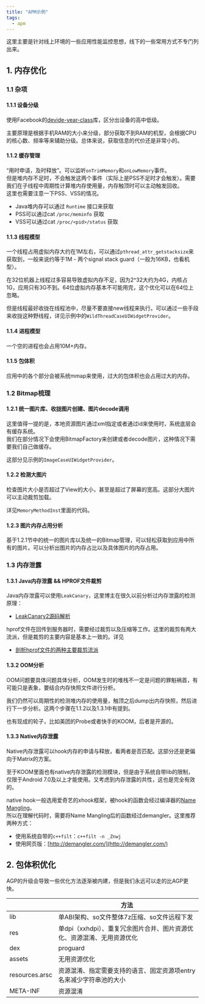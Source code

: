 ```yaml
---
title: "APM示例"
tags:
  - apm
---
```


这里主要是针对线上环境的一些应用性能监控思想，线下的一些常用方式不专门列出来。

## 1. 内存优化

### 1.1 杂项

#### 1.1.1 设备分级  

使用Facebook的[devide-year-class](https://github.com/facebookarchive/device-year-class)库，区分出设备的高中低级。  

主要原理是根据手机RAM的大小来分级，部分获取不到RAM的机型，会根据CPU的核心数、频率等来辅助分级。总体来说，获取信息的代价还是非常小的。

#### 1.1.2 缓存管理

“用时申请，及时释放”。可以监听`onTrimMemory`和`onLowMemory`事件。  
但是堆内存不足时，不会触发这两个事件（实际上是PSS不足时才会触发）。需要我们在子线程中周期性计算堆内存使用量，内存触顶时可以主动触发回收。  
这里也需要注意一下PSS、VSS的情况。

- Java堆内存可以通过 `Runtime` 接口来获取
- PSS可以通过cat `/proc/meminfo` 获取
- VSS可以通过cat `/proc/<pid>/status` 获取

#### 1.1.3 线程模型

一个线程占用虚拟内存大约在1M左右，可以通过`pthread_attr_getstacksize`来获取到，一般来说约等于1M - 两个signal stack guard（一般为16KB，也看机型）。  

在32位机器上线程过多容易导致虚拟内存不足，因为2^32大约为4G，内核占1G，应用只有3G不到。64位虚拟内存基本不可能用完，这个优化可以在64位上忽略。

但是线程最好收拢在线程池中，尽量不要直接new线程来执行。可以通过一些手段来收拢这种野线程，详见示例中的`WildThreadCaseUIWidgetProvider`。

#### 1.1.4 进程模型

一个空的进程也会占用10M+内存。

#### 1.1.5 包体积

应用中的各个部分会被系统mmap来使用，过大的包体积也会占用过大的内存。

### 1.2 Bitmap梳理

#### 1.2.1 统一图片库、收拢图片创建、图片decode调用

这里值得一提的是，本地资源图片通过xml指定或者通过id来使用时，系统底层会有缓存系统。  
我们在部分情况下会使用BitmapFactory来创建或者decode图片，这种情况下需要我们自己做缓存。

这部分见示例的`ImageCaseUIWidgetProvider`。

#### 1.2.2 检测大图片

检查图片大小是否超过了View的大小，甚至是超过了屏幕的宽高。这部分大图片可以主动裁剪加载。

详见`MemoryMethodInst`里面的代码。

#### 1.2.3 图片内存占用分析

基于1.2.1节中的统一的图片库以及统一的Bitmap管理，可以轻松获取到应用中所有的图片。可以分析出图片的内存占比以及具体图片的内存占用。

### 1.3 内存泄露

#### 1.3.1 Java内存泄露 && HPROF文件裁剪

Java内存泄露可以使用`LeakCanary`，这里博主在很久以前分析过内存泄露的检测原理：

- [LeakCanary2源码解析](/android/3rd-library/leakcanary/)

hprof文件在回传到服务器时，需要经过裁剪以及压缩等工作。这里的裁剪有两大流派，但是裁剪的主要内容是基本上一致的。详见

- [剖析hprof文件的两种主要裁剪流派](/android/3rd-library/hprof-shrink/)

#### 1.3.2 OOM分析

OOM问题要具体问题具体分析，OOM发生时的堆栈不一定是问题的罪魁祸首，有可能只是表象，要结合内存快照文件进行分析。  

我们仍然可以周期性的检测堆内存的使用量，触顶之后dump出内存快照，然后进行下一步分析。这两个步骤在1.1.2以及1.3.1中有提到。

也有现成的轮子，比如美团的Probe或者快手的KOOM，后者是开源的。

#### 1.3.3 Native内存泄露  

Native内存泄露可以hook内存的申请与释放，看两者是否匹配。这部分还是更偏向于Matrix的方案。  

至于KOOM里面也有native内存泄露的检测模块，但是由于系统自带lib的限制，仅限于Android 7.0及以上才能使用。又考虑到内存泄露的共性，这也是完全有效的。

native hook一般选用爱奇艺的xhook框架，被hook的函数会经过编译器的[Name Mangling](http://www.kegel.com/mangle.html)。  
所以在理解代码时，需要将Name Mangling后的函数经过demangler。这里推荐两种方式：

- 使用系统自带的`c++filt`：`c++filt -n _Znwj`
- 使用网页版：[http://demangler.com/](http://demangler.com/)

## 2. 包体积优化

AGP的升级会导致一些优化方法逐渐被内建，但是我们永远可以走的比AGP更快。

|  | 方法 |
| - | -- |
| lib | 单ABI架构、so文件整体7z压缩、so文件远程下发 |
| res | 单dpi（xxhdpi）、重复冗余图片合并、图片资源优化、资源混淆、无用资源优化 |
| dex | proguard |
| assets | 无用资源优化 |
| resources.arsc | 资源混淆、指定需要支持的语言、固定资源项entry名来减少字符串池的大小 |
| META-INF | 资源混淆 |

